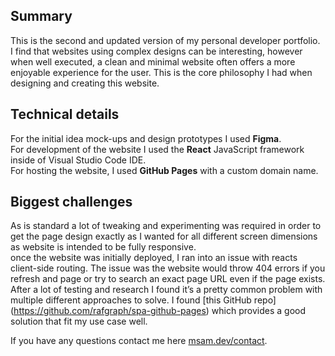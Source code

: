 ## Summary
This is the second and updated version of my personal developer portfolio.\
I find that websites using complex designs can be interesting, however when well executed, a clean and minimal website often offers a more enjoyable experience for the user. This is the core philosophy I had when designing and creating this website. 

## Technical details
For the initial idea mock-ups and design prototypes I used **Figma**.\
For development of the website I used the **React** JavaScript framework inside of Visual Studio Code IDE.\
For hosting the website, I used **GitHub Pages** with a custom domain name.

## Biggest challenges 
As is standard a lot of tweaking and experimenting was required in order to get the page design exactly as I wanted for all different screen dimensions as website is intended to be fully responsive. \
once the website was initially deployed, I ran into an issue with reacts client-side routing. The issue was the website would throw 404 errors if you refresh and page or try to search an exact page URL even if the page exists. After a lot of testing and research I found it’s a pretty common problem with multiple different approaches to solve. I found [this GitHub repo] (https://github.com/rafgraph/spa-github-pages) which provides a good solution that fit my use case well. 


If you have any questions contact me here [msam.dev/contact](https://msam.dev/contact).
